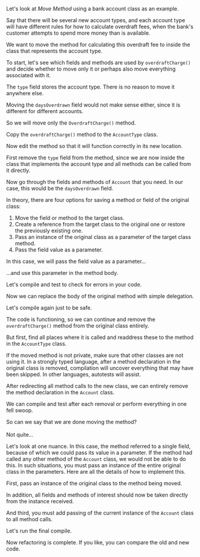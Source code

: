 Let's look at <i>Move Method</i> using a bank account class as an example.

Say that there will be several new account types, and each account type will have different rules for how to calculate overdraft fees, when the bank's customer attempts to spend more money than is available.

We want to move the method for calculating this overdraft fee to inside the class that represents the account type.

To start, let's see which fields and methods are used by <code>overdraftCharge()</code> and decide whether to move only it or perhaps also move everything associated with it. 

The <code>type</code> field stores the account type. There is no reason to move it anywhere else.

Moving the <code>daysOverdrawn</code> field would not make sense either, since it is different for different accounts.

So we will move only the <code>OverdraftCharge()</code> method.

Copy the <code>overdraftCharge()</code> method to the <code>AccountType</code> class.

Now edit the method so that it will function correctly in its new location.

First remove the <code>type</code> field from the method, since we are now inside the class that implements the account type and all methods can be called from it directly.

Now go through the fields and methods of <code>Account</code> that you need. In our case, this would be the <code>daysOverdrawn</code> field.

In theory, there are four options for saving a method or field of the original class: <ol><li>Move the field or method to the target class.</li><li>Create a reference from the target class to the original one or restore the previously existing one.</li><li>Pass an instance of the original class as a parameter of the target class method.</li><li>Pass the field value as a parameter.</li></ol>

In this case, we will pass the field value as a parameter…

…and use this parameter in the method body.

Let's compile and test to check for errors in your code.

Now we can replace the body of the original method with simple delegation.

Let's compile again just to be safe.

The code is functioning, so we can continue and remove the <code>overdraftCharge()</code> method from the original class entirely.

But first, find all places where it is called and readdress these to the method in the <code>AccountType</code> class.

If the moved method is not private, make sure that other classes are not using it. In a strongly typed language, after a method declaration in the original class is removed, compilation will uncover everything that may have been skipped. In other languages, autotests will assist.

After redirecting all method calls to the new class, we can entirely remove the method declaration in the <code>Account</code> class.

We can compile and test after each removal or perform everything in one fell swoop.

So can we say that we are done moving the method?<br/><br/>Not quite…

Let's look at one nuance. In this case, the method referred to a single field, because of which we could pass its value in a parameter. If the method had called any other method of the <code>Account</code> class, we would not be able to do this. In such situations, you must pass an instance of the entire original class in the parameters. Here are all the details of how to implement this.

First, pass an instance of the original class to the method being moved.

In addition, all fields and methods of interest should now be taken directly from the instance received.

And third, you must add passing of the current instance of the <code>Account</code> class to all method calls.

Let's run the final compile.

Now refactoring is complete. If you like, you can compare the old and new code.